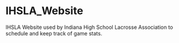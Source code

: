 # IHSLA_Website
IHSLA Website used by Indiana High School Lacrosse Association to schedule and keep track of game stats.
